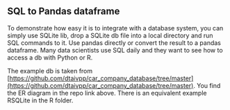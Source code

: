 ## SQL to Pandas dataframe
To demonstrate how easy it is to integrate with a database system, you can simply use SQLite lib, drop a SQLite db file into a local directory and run SQL commands to it. Use pandas directly or convert the result to a pandas dataframe. Many data scientists use SQL daily and they want to see how to access a db with Python or R.

The example db is taken from [https://github.com/dtaivpp/car_company_database/tree/master](https://github.com/dtaivpp/car_company_database/tree/master). You find the ER diagram in the repo link above.
There is an equivalent example RSQLite in the R folder.
